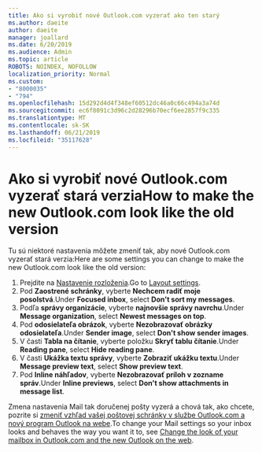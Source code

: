 ```yaml
---
title: Ako si vyrobiť nové Outlook.com vyzerať ako ten starý
ms.author: daeite
author: daeite
manager: joallard
ms.date: 6/20/2019
ms.audience: Admin
ms.topic: article
ROBOTS: NOINDEX, NOFOLLOW
localization_priority: Normal
ms.custom:
- "8000035"
- "794"
ms.openlocfilehash: 15d292d4d4f348ef60512dc46a0c66c494a3a74d
ms.sourcegitcommit: ec6f8091c3d96c2d28296b70ecf6ee2857f9c335
ms.translationtype: MT
ms.contentlocale: sk-SK
ms.lasthandoff: 06/21/2019
ms.locfileid: "35117628"
---
```

# <a name="how-to-make-the-new-outlookcom-look-like-the-old-version"></a><span data-ttu-id="06ebf-102">Ako si vyrobiť nové Outlook.com vyzerať stará verzia</span><span class="sxs-lookup"><span data-stu-id="06ebf-102">How to make the new Outlook.com look like the old version</span></span>

<span data-ttu-id="06ebf-103">Tu sú niektoré nastavenia môžete zmeniť tak, aby nové Outlook.com vyzerať stará verzia:</span><span class="sxs-lookup"><span data-stu-id="06ebf-103">Here are some settings you can change to make the new Outlook.com look like the old version:</span></span>

1. <span data-ttu-id="06ebf-104">Prejdite na [Nastavenie rozloženia](https://outlook.live.com/mail/options/mail/layout).</span><span class="sxs-lookup"><span data-stu-id="06ebf-104">Go to [Layout settings](https://outlook.live.com/mail/options/mail/layout).</span></span>
1. <span data-ttu-id="06ebf-105">Pod **Zaostrené schránky**, vyberte **Nechcem radiť moje posolstvá**.</span><span class="sxs-lookup"><span data-stu-id="06ebf-105">Under **Focused inbox**, select **Don't sort my messages**.</span></span>
1. <span data-ttu-id="06ebf-106">Podľa **správy organizácie**, vyberte **najnovšie správy navrchu**.</span><span class="sxs-lookup"><span data-stu-id="06ebf-106">Under **Message organization**, select **Newest messages on top**.</span></span>
1. <span data-ttu-id="06ebf-107">Pod **odosielateľa obrázok**, vyberte **Nezobrazovať obrázky odosielateľa**.</span><span class="sxs-lookup"><span data-stu-id="06ebf-107">Under **Sender image**, select **Don't show sender images**.</span></span>
1. <span data-ttu-id="06ebf-108">V časti **Tabla na čítanie**, vyberte položku **Skryť tablu čítanie**.</span><span class="sxs-lookup"><span data-stu-id="06ebf-108">Under **Reading pane**, select **Hide reading pane**.</span></span>
1. <span data-ttu-id="06ebf-109">V časti **Ukážka textu správy**, vyberte **Zobraziť ukážku textu**.</span><span class="sxs-lookup"><span data-stu-id="06ebf-109">Under **Message preview text**, select **Show preview text**.</span></span>
1. <span data-ttu-id="06ebf-110">Pod **Inline náhľadov**, vyberte **Nezobrazovať príloh v zozname správ**.</span><span class="sxs-lookup"><span data-stu-id="06ebf-110">Under **Inline previews**, select **Don't show attachments in message list**.</span></span>

<span data-ttu-id="06ebf-111">Zmena nastavenia Mail tak doručenej pošty vyzerá a chová tak, ako chcete, pozrite si [zmeniť vzhľad vašej poštovej schránky v službe Outlook.com a nový program Outlook na webe](https://support.office.com/article/b41c2ecb-f23c-42b3-b7f8-659646d5e58c?wt.mc_id=Office_Outlook_com_Alchemy).</span><span class="sxs-lookup"><span data-stu-id="06ebf-111">To change your Mail settings so your inbox looks and behaves the way you want it to, see [Change the look of your mailbox in Outlook.com and the new Outlook on the web](https://support.office.com/article/b41c2ecb-f23c-42b3-b7f8-659646d5e58c?wt.mc_id=Office_Outlook_com_Alchemy).</span></span>